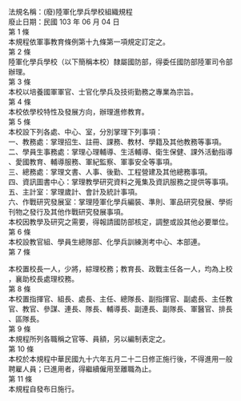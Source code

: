 法規名稱：(廢)陸軍化學兵學校組織規程  
廢止日期：民國 103 年 06 月 04 日  
第 1 條  
本規程依軍事教育條例第十九條第一項規定訂定之。  
第 2 條  
陸軍化學兵學校（以下簡稱本校）隸屬國防部，得委任國防部陸軍司令部  
辦理。  
第 3 條  
本校以培養國軍軍官、士官化學兵及技術勤務之專業為宗旨。  
第 4 條  
本校依學校特性及發展方向，辦理進修教育。  
第 5 條  
本校設下列各處、中心、室，分別掌理下列事項：  
一、教務處：掌理招生、註冊、課務、教材、學籍及其他教務等事項。  
二、學員生事務處：掌理心理輔導、生活輔導、衛生保健、課外活動指導  
、愛國教育、輔導服務、軍紀監察、軍事安全等事項。  
三、總務處：掌理文書、人事、後勤、工程營建及其他總務事項。  
四、資訊圖書中心：掌理教學研究資料之蒐集及資訊服務之提供等事項。  
五、主計室：掌理歲計、會計及統計事項。  
六、作戰研究發展室：掌理陸軍化學兵編裝、準則、軍品研究發展、學術  
刊物之發行及其他作戰研究發展事項。  
本校因教學及研究之需要，得報請國防部核定，調整或設其他必要單位。  
第 6 條  
本校設教官組、學員生總隊部、化學兵訓練測考中心、本部連。  
第 7 條  


本校置校長一人，少將，綜理校務；教育長、政戰主任各一人，均為上校  
，襄助校長處理校務。  
第 8 條  
本校置指揮官、組長、處長、主任、總隊長、副指揮官、副處長、主任教  
官、教官、參謀、連長、隊長、輔導長、副連長、副隊長、軍醫官、排長  
、區隊長。  
第 9 條  
本規程所列各職稱之官等、員額，另以編制表定之。  
第 10 條  
本校於本規程中華民國九十六年五月二十二日修正施行後，不得進用一般  
聘雇人員；已進用者，得繼續僱用至離職為止。  
第 11 條  
本規程自發布日施行。  


